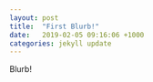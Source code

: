 ```yaml
---
layout: post
title:  "First Blurb!"
date:   2019-02-05 09:16:06 +1000
categories: jekyll update
---
```

Blurb!